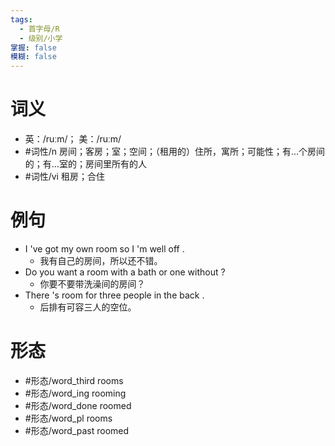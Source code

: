 ```yaml
---
tags:
  - 首字母/R
  - 级别/小学
掌握: false
模糊: false
---
```

# 词义
- 英：/ruːm/； 美：/ruːm/
- #词性/n  房间；客房；室；空间；（租用的）住所，寓所；可能性；有…个房间的；有…室的；房间里所有的人
- #词性/vi  租房；合住
# 例句
- I 've got my own room so I 'm well off .
	- 我有自己的房间，所以还不错。
- Do you want a room with a bath or one without ?
	- 你要不要带洗澡间的房间？
- There 's room for three people in the back .
	- 后排有可容三人的空位。
# 形态
- #形态/word_third rooms
- #形态/word_ing rooming
- #形态/word_done roomed
- #形态/word_pl rooms
- #形态/word_past roomed
